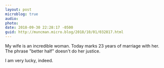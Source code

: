 ```yaml
---
layout: post
microblog: true
audio: 
photo: 
date: 2018-09-30 22:28:17 -0500
guid: http://muncman.micro.blog/2018/10/01/032817.html
---
```

My wife is an incredible woman. Today marks 23 years of marriage with her. The phrase "better half" doesn't do her justice. 

I am very lucky, indeed. 
